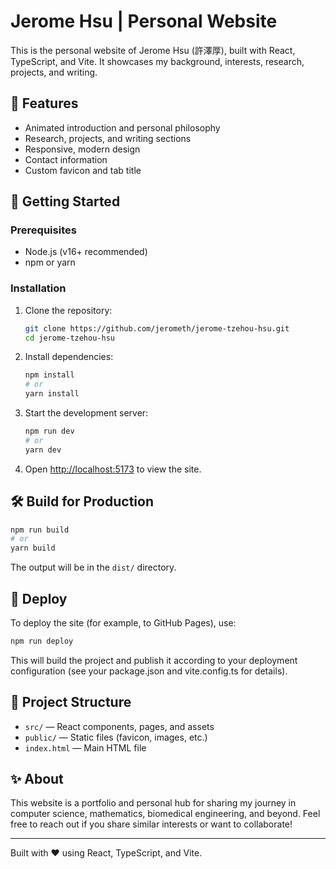 # Jerome Hsu | Personal Website

This is the personal website of Jerome Hsu (許澤厚), built with React, TypeScript, and Vite. It showcases my background, interests, research, projects, and writing.

## 🌟 Features
- Animated introduction and personal philosophy
- Research, projects, and writing sections
- Responsive, modern design
- Contact information
- Custom favicon and tab title

## 🚀 Getting Started

### Prerequisites
- Node.js (v16+ recommended)
- npm or yarn

### Installation
1. Clone the repository:
   ```bash
   git clone https://github.com/jerometh/jerome-tzehou-hsu.git
   cd jerome-tzehou-hsu
   ```
2. Install dependencies:
   ```bash
   npm install
   # or
   yarn install
   ```
3. Start the development server:
   ```bash
   npm run dev
   # or
   yarn dev
   ```
4. Open [http://localhost:5173](http://localhost:5173) to view the site.

## 🛠️ Build for Production
```bash
npm run build
# or
yarn build
```
The output will be in the `dist/` directory.

## 🚀 Deploy
To deploy the site (for example, to GitHub Pages), use:
```bash
npm run deploy
```
This will build the project and publish it according to your deployment configuration (see your package.json and vite.config.ts for details).

## 📁 Project Structure
- `src/` — React components, pages, and assets
- `public/` — Static files (favicon, images, etc.)
- `index.html` — Main HTML file

## ✨ About
This website is a portfolio and personal hub for sharing my journey in computer science, mathematics, biomedical engineering, and beyond. Feel free to reach out if you share similar interests or want to collaborate!

---

Built with ❤️ using React, TypeScript, and Vite.
